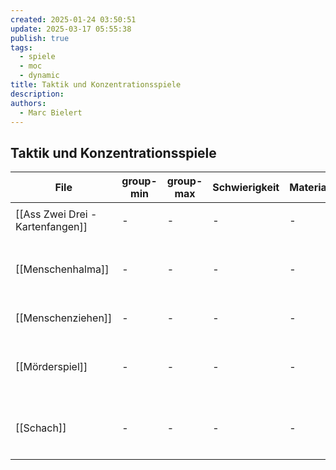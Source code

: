 ```yaml
---
created: 2025-01-24 03:50:51
update: 2025-03-17 05:55:38
publish: true
tags:
  - spiele
  - moc
  - dynamic
title: Taktik und Konzentrationsspiele
description: 
authors:
  - Marc Bielert
---
```


## Taktik und Konzentrationsspiele

<!-- QueryToSerialize: Table group-min, group-max, Schwierigkeit, Material, Spieldauer, category FROM #spiele AND "docs" WHERE contains(category, "Taktik") -->
<!-- SerializedQuery: Table group-min, group-max, Schwierigkeit, Material, Spieldauer, category FROM #spiele AND "docs" WHERE contains(category, "Taktik") -->

| File                                                                   | group-min | group-max | Schwierigkeit | Material | Spieldauer | category                                   |
| ---------------------------------------------------------------------- | --------- | --------- | ------------- | -------- | ---------- | ------------------------------------------ |
| [[Ass Zwei Drei - Kartenfangen]] | \-        | \-        | \-            | \-       | \-         | <ul><li>Taktik</li></ul>                   |
| [[Menschenhalma]]                               | \-        | \-        | \-            | \-       | \-         | <ul><li>Taktik</li><li>cool-down</li></ul> |
| [[Menschenziehen]]                             | \-        | \-        | \-            | \-       | \-         | <ul><li>Taktik</li></ul>                   |
| [[Mörderspiel]]                                   | \-        | \-        | \-            | \-       | \-         | <ul><li>Taktik</li><li>cool-down</li></ul> |
| [[Schach]]                                             | \-        | \-        | \-            | \-       | \-         | <ul><li>Taktik</li><li>cool-down</li></ul> |
<!-- SerializedQuery END -->
